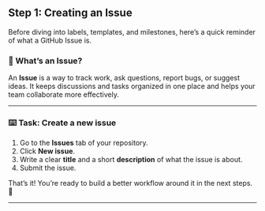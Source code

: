 ## Step 1: Creating an Issue

Before diving into labels, templates, and milestones, here’s a quick reminder of what a GitHub Issue is.

### 📝 What’s an Issue?

An **Issue** is a way to track work, ask questions, report bugs, or suggest ideas. It keeps discussions and tasks organized in one place and helps your team collaborate more effectively.

---

### :keyboard: Task: Create a new issue

1. Go to the **Issues** tab of your repository.
2. Click **New issue**.
3. Write a clear **title** and a short **description** of what the issue is about.
4. Submit the issue.

That’s it! You’re ready to build a better workflow around it in the next steps. 🚀

---

